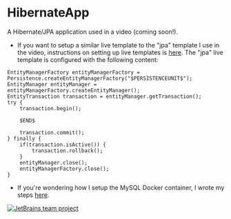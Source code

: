 # HibernateApp
A Hibernate/JPA application used in a video (coming soon!). 

- If you want to setup a similar live template to the "jpa" template I use in the video, instructions on setting up live templates is [here](https://www.jetbrains.com/help/idea/using-live-templates.html). The "jpa" live template is configured with the following content:
```
EntityManagerFactory entityManagerFactory = Persistence.createEntityManagerFactory("$PERSISTENCEUNIT$");
EntityManager entityManager = entityManagerFactory.createEntityManager();
EntityTransaction transaction = entityManager.getTransaction();
try {
    transaction.begin();
	
    $END$
	
    transaction.commit();
} finally {
    if(transaction.isActive()) {
        transaction.rollback();
    }
    entityManager.close();
    entityManagerFactory.close();
}
```
- If you're wondering how I setup the MySQL Docker container, I wrote my steps [here](https://daliashea.com/2021/01/06/configuring-a-jpa-application-with-a-mysql-docker-container/).

[![JetBrains team project](http://jb.gg/badges/team.svg)](https://confluence.jetbrains.com/display/ALL/JetBrains+on+GitHub)
